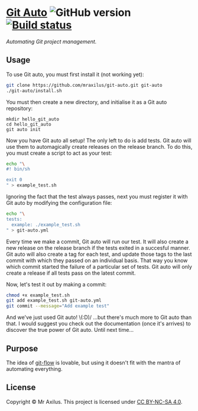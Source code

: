 [Git Auto][linkedin] ![GitHub version][version_badge] [![Build status][travis_image]][travis_status]
====================
_Automating Git project management._

Usage
-----
To use Git auto, you must first install it (not working yet):

```sh
git clone https://github.com/mraxilus/git-auto.git git-auto
./git-auto/install.sh
```

You must then create a new directory, and initialise it as a Git auto repository:

```
mkdir hello_git_auto
cd hello_git_auto
git auto init
```

Now you have Git auto all setup!
The only left to do is add tests. 
Git auto will use them to automagically create releases on the release branch.
To do this, you must create a script to act as your test:

```sh
echo "\
#! bin/sh

exit 0
" > example_test.sh
```

Ignoring the fact that the test always passes, next you must register it with Git auto by modifying the configuration file:

```sh
echo "\
tests:
  example: ./example_test.sh
" > git-auto.yml
```

Every time we make a commit, Git auto will run our test.
It will also create a new release on the release branch if the tests exited in a succesful manner.
Git auto will also create a tag for each test, and update those tags to the last commit with which they passed on an individual basis.
That way you know which commit started the failure of a particular set of tests.
Git auto will only create a release if all tests pass on the latest commit.

Now, let's test it out by making a commit:

```sh
chmod +x example_test.sh
git add example_test.sh git-auto.yml
git commit --message="Add example test"
```

And we've just used Git auto!
\\(:D)/ ...but there's much more to Git auto than that.
I would suggest you check out the documentation (once it's arrives) to discover the true power of Git auto.
Until next time...

Purpose
-------
The idea of [git-flow][git_flow] is lovable, but using it doesn't fit with the mantra of automating everything.

License
-------
Copyright © Mr Axilus.
This project is licensed under [CC BY-NC-SA 4.0][license].

[git_flow]: https://github.com/nvie/gitflow
[license]: https://creativecommons.org/licenses/by-nc-sa/4.0/
[linkedin]: https://www.linkedin.com/in/mraxilus
[travis_image]: https://secure.travis-ci.org/mraxilus/git-auto.png?branch=master
[travis_status]: https://secure.travis-ci.org/mraxilus/git-auto
[version_badge]: https://badge.fury.io/gh/mraxilus%2Fgit-auto.svg 



